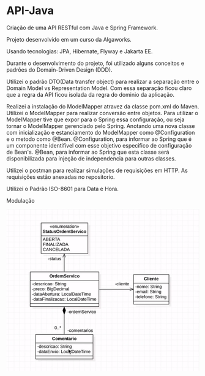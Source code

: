 # API-Java
Criação de uma API RESTful com Java e Spring Framework.

Projeto desenvolvido em um curso da Algaworks. 

Usando tecnologias: JPA, Hibernate, Flyway e Jakarta EE.

Durante o desenvolvimento do projeto, foi utilizado alguns conceitos e padrões do Domain-Driven Design (DDD).

Utilizei o padrão DTO(Data transfer object) para realizar a separação entre o Domain Model vs Representation Model.
Com essa separação ficou claro que a regra da API ficou isolada da regra do dominio da aplicação.

Realizei a instalação do ModelMapper atravez da classe pom.xml do Maven. Utilizei o ModelMapper para realizar conversão entre objetos.
Para utilizar o ModelMapper tive que expor para o Spring essa configuração, ou seja tornar o ModelMapper gerenciado pelo Spring.
Anotando uma nova classe com inicialização e estanciamento do ModelMapper como @Configuration e o metodo como @Bean.
@Configuration, para informar ao Spring que é um componente identifivel com esse objetivo especifico de configuração de Bean's.
@Bean, para informar ao Spring que esta classe será disponibilizada para injeção de independencia para outras classes.

Utilizei o postman para realizar simulações de requisições em HTTP. As requisições estão anexadas no repositorio.

Utilizei o Padrão ISO-8601 para Data e Hora.

Modulação

![imagem](Modulacao.PNG)
